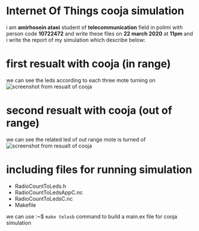 # Internet Of Things cooja simulation

i am **amirhosein ataei** student of **telecommunication** field in polimi with person code **10722472** and write these files on **22 march 2020** at **11pm** and i write the report of my simulation which describe below: 

# first resualt with cooja (in range)
we can see the leds according to each three mote turning on
![screenshot from resualt of cooja](http://iotco.net/iothw1-1.jpg)

# second resualt with cooja (out of range)
we can see the related led of out range mote is turned of
![screenshot from resualt of cooja](http://iotco.net/iothw1-2.jpg)

# including files for running simulation

- RadioCountToLeds.h
- RadioCountToLedsAppC.nc
- RadioCountToLedsC.nc
- Makefile

we can use  :~$ `make telosb` command to build a main.ex file for cooja simulation
